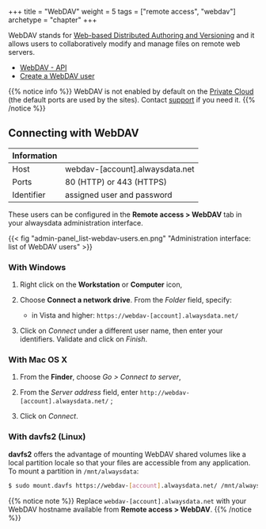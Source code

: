+++
title = "WebDAV"
weight = 5
tags = ["remote access", "webdav"]
archetype = "chapter"
+++

WebDAV stands for [Web-based Distributed Authoring and Versioning](http://www.webdav.org/) and it allows users to collaboratively modify and manage files on remote web servers.

- [WebDAV - API](https://api.alwaysdata.com/v1/webdav/doc/)
- [Create a WebDAV user](create-a-webdav-user)

{{% notice info %}}
WebDAV is not enabled by default on the [Private Cloud](accounts/billing/private-cloud-prices) (the default ports are used by the sites). Contact [support](https://admin.alwaysdata.com/support/add/) if you need it.
{{% /notice %}}

## Connecting with WebDAV

|Information||
|--- |--- |
|Host|webdav-[account].alwaysdata.net|
|Ports|80 (HTTP) or 443 (HTTPS)|
|Identifier|assigned user and password|

These users can be configured in the **Remote access > WebDAV** tab in your alwaysdata administration interface.

{{< fig "admin-panel_list-webdav-users.en.png" "Administration interface: list of WebDAV users" >}}

### With Windows

1.  Right click on the **Workstation** or **Computer** icon,

2.  Choose **Connect a network drive**. From the *Folder* field, specify:
    - in Vista and higher: `https://webdav-[account].alwaysdata.net/`

3.  Click on *Connect* under a different user name, then enter your identifiers. Validate and click on *Finish*.

### With Mac OS X

1.  From the **Finder**, choose *Go > Connect to server*,

2.  From the *Server address* field, enter `http://webdav-[account].alwaysdata.net/` ;

3.  Click on *Connect*.

### With davfs2 (Linux)

**davfs2** offers the advantage of mounting WebDAV shared volumes like a local partition locale so that your files are accessible from any application. To mount a partition in `/mnt/alwaysdata`:

```sh
$ sudo mount.davfs https://webdav-[account].alwaysdata.net/ /mnt/alwaysdata
```

{{% notice note %}}
Replace `webdav-[account].alwaysdata.net` with your WebDAV hostname available from **Remote access > WebDAV**.
{{% /notice %}}
